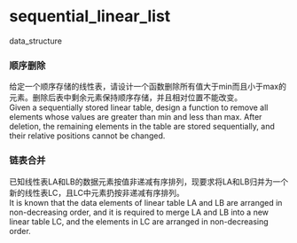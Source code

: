 # sequential_linear_list
data_structure

### 顺序删除
给定一个顺序存储的线性表，请设计一个函数删除所有值大于min而且小于max的元素。删除后表中剩余元素保持顺序存储，并且相对位置不能改变。  
Given a sequentially stored linear table, design a function to remove all elements whose values are greater than min and less than max. After deletion, the remaining elements in the table are stored sequentially, and their relative positions cannot be changed.

### 链表合并
已知线性表LA和LB的数据元素按值非递减有序排列，现要求将LA和LB归并为一个新的线性表LC，且LC中元素扔按非递减有序排列。  
It is known that the data elements of linear table LA and LB are arranged in non-decreasing order, and it is required to merge LA and LB into a new linear table LC, and the elements in LC are arranged in non-decreasing order.
